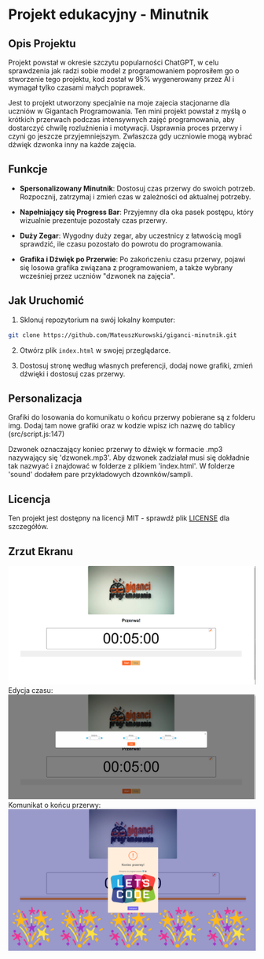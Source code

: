 # Projekt edukacyjny - Minutnik

## Opis Projektu

Projekt powstał w okresie szczytu popularności ChatGPT, w celu sprawdzenia jak radzi sobie model z programowaniem poprosiłem go o stworzenie tego projektu, kod został w 95% wygenerowany przez AI i wymagał tylko czasami małych poprawek.

Jest to projekt utworzony specjalnie na moje zajecia stacjonarne dla uczniów w Gigantach Programowania. Ten mini projekt powstał z myślą o krótkich przerwach podczas intensywnych zajęć programowania, aby dostarczyć chwilę rozluźnienia i motywacji. Usprawnia proces przerwy i czyni go jeszcze przyjemniejszym. Zwłaszcza gdy uczniowie mogą wybrać dźwięk dzwonka inny na każde zajęcia.

## Funkcje

- **Spersonalizowany Minutnik**: Dostosuj czas przerwy do swoich potrzeb. Rozpocznij, zatrzymaj i zmień czas w zależności od aktualnej potrzeby.

- **Napełniający się Progress Bar**: Przyjemny dla oka pasek postępu, który wizualnie prezentuje pozostały czas przerwy.

- **Duży Zegar**: Wygodny duży zegar, aby uczestnicy z łatwością mogli sprawdzić, ile czasu pozostało do powrotu do programowania.

- **Grafika i Dźwięk po Przerwie**: Po zakończeniu czasu przerwy, pojawi się losowa grafika związana z programowaniem, a także wybrany wcześniej przez uczniów "dzwonek na zajęcia".

## Jak Uruchomić

1. Sklonuj repozytorium na swój lokalny komputer:

```bash
git clone https://github.com/MateuszKurowski/giganci-minutnik.git
```

2. Otwórz plik `index.html` w swojej przeglądarce.

3. Dostosuj stronę według własnych preferencji, dodaj nowe grafiki, zmień dźwięki i dostosuj czas przerwy.

## Personalizacja

Grafiki do losowania do komunikatu o końcu przerwy pobierane są z folderu img. Dodaj tam nowe grafiki oraz w kodzie wpisz ich nazwę do tablicy (src/script.js:147)

Dzwonek oznaczający koniec przerwy to dźwięk w formacie .mp3 nazywający się 'dzwonek.mp3'. Aby dzwonek zadziałał musi się dokładnie tak nazwyać i znajdować w folderze z plikiem 'index.html'. W folderze 'sound' dodałem pare przykładowych dzownków/sampli.

## Licencja

Ten projekt jest dostępny na licencji MIT - sprawdź plik [LICENSE](LICENSE) dla szczegółów.

## Zrzut Ekranu

![Aplikacja](src/readme-img/app1.png)
Edycja czasu:
![Edycja czasu](src/readme-img/app2.png)
Komunikat o końcu przerwy:
![Komunikat](src/readme-img/app3.png)
